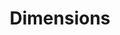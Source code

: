 ---
bigquery: https://console.cloud.google.com/bigquery?p=covid-19-dimensions-ai&page=table&d=data&t=publications
contributors: Digital Science, https://www.digital-science.com/
cost: Free for personal, non-commercial use.
description: Dimensions contains more than 100 million publications, ranging from
  articles published in scholarly journals, books and book chapters, to preprints
  and conference proceedings. All publications are contextualized with linked data
  sets, funding, publications, patents, clinical trials, and policy documents. You
  can also view associated categories, funders, institutions, and researcher profiles.
documentation: https://docs.dimensions.ai/bigquery/index.html
last_edit: Mon, 04 Apr 2022 19:04:00 GMT
location: https://www.dimensions.ai/products/free/
maintained_by: Digital Science, https://www.digital-science.com/
schema_fields: '[''conditions'', ''interventions'', ''citations_count'', ''organisation_details'',
  ''pmcid'', ''mesh_headings'', ''open_access_categories'', ''brief_title'', ''language'',
  ''research_org_city_names'', ''email_address'', ''concepts'', ''original_title'',
  ''funding_jpy'', ''funder_orgs'', ''end_year'', ''assignee_countries'', ''open_access_categories_v2'',
  ''publication_year'', ''funding_nzd'', ''book_title'', ''citation_string'', ''aliases'',
  ''date_print'', ''category_hrcs_hc'', ''start_date'', ''subtitles'', ''current_assignee_orgs'',
  ''priority_date'', ''foa_number'', ''phase'', ''family_count'', ''associated_publication_id'',
  ''publication_ids'', ''supporting_grant_ids'', ''filing_status'', ''filing_year'',
  ''arxiv_id'', ''kind'', ''filing_date'', ''category_icrp_ct'', ''external_ids'',
  ''address'', ''mesh_terms'', ''resulting_publication_ids'', ''book_series_title'',
  ''repository_id'', ''date_online'', ''category_for'', ''funding_usd'', ''abstract'',
  ''links'', ''linkout'', ''altmetrics'', ''status'', ''funding_details'', ''original_assignee_countries'',
  ''funding_gbp'', ''funding_currency'', ''funder_org_acronyms'', ''assignee_orgs'',
  ''legal_events'', ''issue'', ''application_number'', ''category_uoa'', ''current_assignee_countries'',
  ''publication_date'', ''category_icrp_cso'', ''date_imported_gbq'', ''original_abstract'',
  ''granted_year'', ''citations'', ''source_id'', ''expiration_year'', ''date_modified'',
  ''associated_publication_pmid'', ''jurisdiction'', ''family_id'', ''registry'',
  ''category_hra'', ''volume'', ''date_inserted'', ''legal_status'', ''associated_publication_arxiv_id'',
  ''category_sdg'', ''gender'', ''active_years'', ''publisher'', ''conference'', ''ipcr'',
  ''research_orgs'', ''category_hrcs_rac'', ''funding_eur'', ''parent_id'', ''title'',
  ''repository_name'', ''doi'', ''resulting_publication_doi'', ''repository_url'',
  ''acronym'', ''labels'', ''research_org_country_names'', ''date_normal'', ''embargo_date'',
  ''associated_publication_doi'', ''inventor_names'', ''expiration_date'', ''patent_ids'',
  ''date'', ''granted_date'', ''created_date'', ''funder_org_countries'', ''start_year'',
  ''original_assignee'', ''end_date'', ''investigators'', ''journal_lists'', ''pages'',
  ''isbn'', ''cited_by_ids'', ''type'', ''funding_amount'', ''acronyms'', ''research_org_state_codes'',
  ''funding_cny'', ''metrics'', ''original_assignee_orgs'', ''grant_number'', ''established'',
  ''current_assignee'', ''associated_grant_ids'', ''cpc'', ''researcher_ids'', ''funding_cad'',
  ''pmid'', ''family_members_ids'', ''category_rcdc'', ''proceedings_title'', ''funding_chf'',
  ''name'', ''research_org_state_names'', ''categories'', ''id'', ''reference_ids'',
  ''journal'', ''funding_aud'', ''category_bra'', ''authors'', ''funder_countries'',
  ''relationships'', ''description'', ''year'', ''license'', ''funder_org_cities'',
  ''wikipedia_url'', ''acknowledgements'', ''editors'', ''funder_org'', ''research_org_countries'',
  ''priority_year'', ''research_org_cities'', ''types'', ''eisbn'', ''clinical_trial_ids'',
  ''funder_org_state_codes'']'
shortname: dimensions
tags:
- scholarly literature
- patents
- funding
- clinical trials
- academic profiles
terms_of_use: 'Use of both the Dimensions COVID-19 dataset and full Dimensions dataset
  are subject to the Dimensions Terms of use: https://www.dimensions.ai/policies-terms-legal '
title: Dimensions
uuid: dcff88bd-fe6b-4fdb-8159-809bf9d7bc1c
---